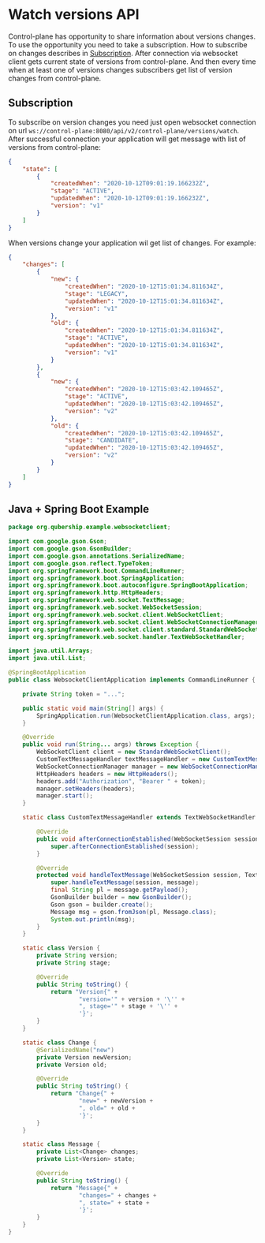 # Watch versions API

Control-plane has opportunity to share information about versions changes. To use the opportunity you need to take a subscription. How to subscribe on changes describes in [Subscription](#Subscription).
After connection via websocket client gets current state of versions from control-plane. And then every time when at least one of versions changes subscribers get list of version changes from control-plane.

## Subscription

To subscribe on version changes you need just open websocket connection on url `ws://control-plane:8080/api/v2/control-plane/versions/watch`.
After successful connection your application will get message with list of versions from control-plane:
```json
{
    "state": [
        {
            "createdWhen": "2020-10-12T09:01:19.166232Z",
            "stage": "ACTIVE",
            "updatedWhen": "2020-10-12T09:01:19.166232Z",
            "version": "v1"
        }
    ]
}
``` 
When versions change your application wil get list of changes. For example:
```json
{
    "changes": [
        {
            "new": {
                "createdWhen": "2020-10-12T15:01:34.811634Z",
                "stage": "LEGACY",
                "updatedWhen": "2020-10-12T15:01:34.811634Z",
                "version": "v1"
            },
            "old": {
                "createdWhen": "2020-10-12T15:01:34.811634Z",
                "stage": "ACTIVE",
                "updatedWhen": "2020-10-12T15:01:34.811634Z",
                "version": "v1"
            }
        },
        {
            "new": {
                "createdWhen": "2020-10-12T15:03:42.109465Z",
                "stage": "ACTIVE",
                "updatedWhen": "2020-10-12T15:03:42.109465Z",
                "version": "v2"
            },
            "old": {
                "createdWhen": "2020-10-12T15:03:42.109465Z",
                "stage": "CANDIDATE",
                "updatedWhen": "2020-10-12T15:03:42.109465Z",
                "version": "v2"
            }
        }
    ]
}
```

## Java + Spring Boot Example
```java
package org.qubership.example.websocketclient;

import com.google.gson.Gson;
import com.google.gson.GsonBuilder;
import com.google.gson.annotations.SerializedName;
import com.google.gson.reflect.TypeToken;
import org.springframework.boot.CommandLineRunner;
import org.springframework.boot.SpringApplication;
import org.springframework.boot.autoconfigure.SpringBootApplication;
import org.springframework.http.HttpHeaders;
import org.springframework.web.socket.TextMessage;
import org.springframework.web.socket.WebSocketSession;
import org.springframework.web.socket.client.WebSocketClient;
import org.springframework.web.socket.client.WebSocketConnectionManager;
import org.springframework.web.socket.client.standard.StandardWebSocketClient;
import org.springframework.web.socket.handler.TextWebSocketHandler;

import java.util.Arrays;
import java.util.List;

@SpringBootApplication
public class WebsocketClientApplication implements CommandLineRunner {

    private String token = "...";

    public static void main(String[] args) {
        SpringApplication.run(WebsocketClientApplication.class, args);
    }

    @Override
    public void run(String... args) throws Exception {
        WebSocketClient client = new StandardWebSocketClient();
        CustomTextMessageHandler textMessageHandler = new CustomTextMessageHandler();
        WebSocketConnectionManager manager = new WebSocketConnectionManager(client, textMessageHandler, "ws://localhost:8080/api/v2/control-plane/versions/watch");
        HttpHeaders headers = new HttpHeaders();
        headers.add("Authorization", "Bearer " + token);
        manager.setHeaders(headers);
        manager.start();
    }

    static class CustomTextMessageHandler extends TextWebSocketHandler {

        @Override
        public void afterConnectionEstablished(WebSocketSession session) throws Exception {
            super.afterConnectionEstablished(session);
        }

        @Override
        protected void handleTextMessage(WebSocketSession session, TextMessage message) throws Exception {
            super.handleTextMessage(session, message);
            final String pl = message.getPayload();
            GsonBuilder builder = new GsonBuilder();
            Gson gson = builder.create();
            Message msg = gson.fromJson(pl, Message.class);
            System.out.println(msg);
        }
    }

    static class Version {
        private String version;
        private String stage;

        @Override
        public String toString() {
            return "Version{" +
                    "version='" + version + '\'' +
                    ", stage='" + stage + '\'' +
                    '}';
        }
    }

    static class Change {
        @SerializedName("new")
        private Version newVersion;
        private Version old;

        @Override
        public String toString() {
            return "Change{" +
                    "new=" + newVersion +
                    ", old=" + old +
                    '}';
        }
    }

    static class Message {
        private List<Change> changes;
        private List<Version> state;

        @Override
        public String toString() {
            return "Message{" +
                    "changes=" + changes +
                    ", state=" + state +
                    '}';
        }
    }
}
```